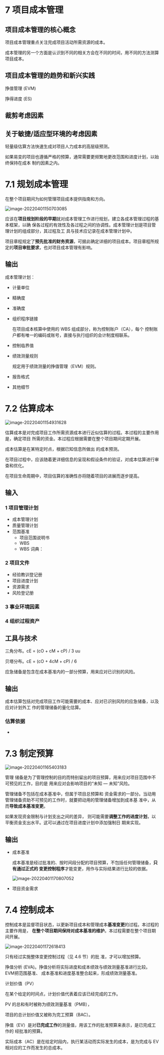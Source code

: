 # 7 项目成本管理

## 项目成本管理的核心概念

项目成本管理重点关注完成项目活动所需资源的成本。

成本管理的另一个方面是认识到不同的相关方会在不同的时间，用不同的方法测算项目成本。

## 项目成本管理的趋势和新兴实践

挣值管理 (EVM)

挣得进度 (ES) 

## 裁剪考虑因素

## 关于敏捷/适应型环境的考虑因素

轻量级估算方法快速生成对项目人力成本的高层级预测。

如果易变的项目也遵循严格的预算，通常需要更频繁地更改范围和进度计划，以始终保持在成本 制约因素之内。

# 7.1 规划成本管理

在整个项目期间为如何管理项目成本提供指南和方向。

![image-20220401150703085](/Users/shihujiang/Documents/shihu.jiang/002考试/pmp/PMBOK/part1项目管理知识体系指南/img/image-20220401150703085.png)



应该在**项目规划阶段的早期**就对成本管理工作进行规划，建立各成本管理过程的基本框架，以确 保各过程的有效性及各过程之间的协调性。成本管理计划是项目管理计划的组成部分，其过程及工 具与技术应记录在成本管理计划中。

项目章程规定了**预先批准的财务资源**，可据此确定详细的项目成本。项目章程所规 定的**项目审批要求**，也对项目成本管理有影响。



## 输出

成本管理计划：

- 计量单位

- 精确度

- 准确度

- 组织程序链接

  在项目成本核算中使用的 WBS 组成部分，称为控制账户（CA），每个 控制账户都有唯一的编码或账号，直接与执行组织的会计制度相联系。

- 控制临界值

- 绩效测量规则

  规定用于绩效测量的挣值管理（EVM）规则。

- 报告格式
- 其他细节

# 7.2 估算成本

![image-20220401154931628](/Users/shihujiang/Documents/shihu.jiang/002考试/pmp/PMBOK/part1项目管理知识体系指南/img/image-20220401154931628.png)

估算成本是对完成项目工作所需资源成本进行近似估算的过程。本过程的主要作用是，确定项目 所需的资金。本过程应根据需要在整个项目期间定期开展。

成本估算是在某特定时点，根据已知信息所做出 的成本预测。

在项目过程中，应该随着更详细信息的呈现和假设条件的验证，对成本估算进行审查和优化。

在项目生命周期中，项目估算的准确性亦将随着项目的进展而逐步提高。

## 输入

### 1 项目管理计划

- 成本管理计划
- 质量管理计划
- 范围基准
  - 项目范围说明书
  - WBS 
  - WBS 词典：

### 2 项目文件

- 经验教训登记册
- 项目进度计划
- 资源需求
- 风险登记册

### 3 事业环境因素

### 4 组织过程资产

## 工具与技术

三角分布。cE = (cO + cM + cP) / 3 uu 

贝塔分布。cE = (cO + 4cM + cP) / 6

应急储备是包含在成本基准内的一部分预算，用来应对已识别的风险。

## 输出

成本估算包括对完成项目工作可能需要的成本、应对已识别风险的应急储备，以及应对计划外工 作的管理储备的量化估算。

### 估算依据

- 

# 7.3 制定预算 



![image-20220401165403183](/Users/shihujiang/Documents/shihu.jiang/002考试/pmp/PMBOK/part1项目管理知识体系指南/img/image-20220401165403183.png)





管理 储备是为了管理控制的目的而特别留出的项目预算，用来应对项目范围中不可预见的工作，目的是 用来应对会影响项目的“未知 — 未知”风险。

管理储备不包括在成本基准中，但属于项目总预算和 资金需求的一部分。当动用管理储备资助不可预见的工作时，就要把动用的管理储备增加到成本基 准中，从而**导致成本基准变更**。

如果发现资金限制与计划支出之间的差异， 则可能需要**调整工作的进度计划**，以平衡资金支出水平。这可以通过在项目进度计划中添加强制日 期来实现。



## 输出

- 成本基准

  成本基准是经过批准的、按时间段分配的项目预算，不包括任何管理储备，**只有通过正式的 变更控制程序**才能变更，用作与实际结果进行比较的依据。

  ![image-20220401170807052](/Users/shihujiang/Documents/shihu.jiang/002考试/pmp/PMBOK/part1项目管理知识体系指南/img/image-20220401170807052.png)

- 项目资金需求



# 7.4 控制成本 

控制成本是监督项目状态，以更新项目成本和管理成本**基准变更**的过程。本过程的主要作用是， **在整个项目期间保持对成本基准的维护**。本过程需要在整个项目期间开展。

![image-20220401172618413](/Users/shihujiang/Documents/shihu.jiang/002考试/pmp/PMBOK/part1项目管理知识体系指南/img/image-20220401172618413.png)



只有经过实施整体变更控制过程（见 4.6 节）的批 准，才可以增加预算。



挣值分析 (EVA)。挣值分析将实际进度和成本绩效与绩效测量基准进行比较。EVM把范围基准、 成本基准和进度基准整合起来，形成绩效测量基准。

计划价值（PV）

在某个给定的时间点，计划价值代表着应该已经完成的工作。

PV 的总和有时被称为绩效测量基准（PMB），

项目的总计划价值又被称为完工预算（BAC）。

挣值（EV）是对**已完成工作**的测量值，用该工作的批准预算来表示，是已完成工作的 经批准的预算。

实际成本（AC）是在给定时段内，执行某活动而实际发生的成本，是为完成与 EV 相对应的工作而发生的总成本。
